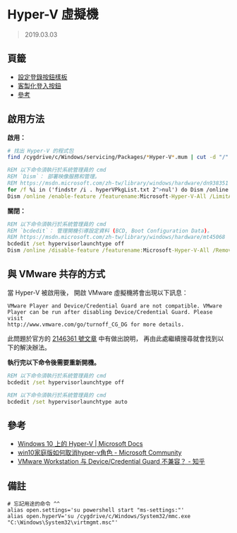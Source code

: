 Hyper-V 虛擬機
=======


> 2019.03.03



## 頁籤


* [設定登錄按鈕樣板](#設定登錄按鈕樣板)
* [客製化登入按鈕](#客製化登入按鈕)
* [參考](#參考)



## 啟用方法


**啟用：**

```sh
# 找出 Hyper-V 的程式包
find /cygdrive/c/Windows/servicing/Packages/*Hyper-V*.mum | cut -d "/" -f 7 > hyperVPkgList.txt
```

```bat
REM 以下命令須執行於系統管理員的 cmd
REM `Dism`： 部署映像服務和管理。
REM https://msdn.microsoft.com/zh-tw/library/windows/hardware/dn938351
for /f %i in ('findstr /i . hyperVPkgList.txt 2^>nul') do Dism /online /norestart /add-package:"%SystemRoot%\servicing\Packages\%i"
Dism /online /enable-feature /featurename:Microsoft-Hyper-V-All /LimitAccess /ALL
```


**關閉：**

```bat
REM 以下命令須執行於系統管理員的 cmd
REM `bcdedit`： 管理開機引導設定資料 (BCD, Boot Configuration Data)。
REM https://msdn.microsoft.com/zh-tw/library/windows/hardware/mt45068
bcdedit /set hypervisorlaunchtype off
Dism /online /disable-feature /featurename:Microsoft-Hyper-V-All /Remove
```



## 與 VMware 共存的方式


當 Hyper-V 被啟用後，
開啟 VMware 虛擬機將會出現以下訊息：

```
VMware Player and Device/Credential Guard are not compatible. VMware
Player can be run after disabling Device/Credential Guard. Please visit
http://www.vmware.com/go/turnoff_CG_DG for more details.
```

此問題於官方的 [2146361 號文章](https://kb.vmware.com/s/article/2146361)
中有做出說明，
再由此處繼續搜尋就會找到以下的解決辦法。

**執行完以下命令後需要重新開機。**

```bat
REM 以下命令須執行於系統管理員的 cmd
bcdedit /set hypervisorlaunchtype off
```

```bat
REM 以下命令須執行於系統管理員的 cmd
bcdedit /set hypervisorlaunchtype auto
```



## 參考


* [Windows 10 上的 Hyper-V | Microsoft Docs](https://docs.microsoft.com/zh-tw/virtualization/hyper-v-on-windows/)
* [win10家庭版如何取消hyper-v角色 - Microsoft Community](https://answers.microsoft.com/zh-hans/windows/forum/all/win10家庭版如何/dbed5740-f2f2-4ae1-b661-34abaeacc819)
* [VMware Workstation 与 Device/Credential Guard 不兼容？ - 知乎](https://www.zhihu.com/question/64511903)



## 備註


```
# 忘記用途的命令 ^^
alias open.settings='su powershell start "ms-settings:"'
alias open.hyperV='su /cygdrive/c/Windows/System32/mmc.exe "C:\Windows\System32\virtmgmt.msc"'
```

